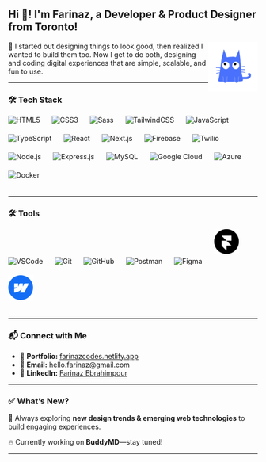 ## Hi 👋! I'm Farinaz, a Developer & Product Designer from Toronto!  

<img align="right" height="100" width="100" src="./BuddyMD.gif" />

🚀 I started out designing things to look good, then realized I wanted to build them too. Now I get to do both, designing and coding digital experiences that are simple, scalable, and fun to use.

---

### 🛠 Tech Stack  

<p align="left">
<img src="https://cdn.jsdelivr.net/gh/devicons/devicon/icons/html5/html5-original.svg" alt="HTML5" title="HTML5" width="50" style="margin-right:20px; margin-bottom:20px;" />
<img src="https://cdn.jsdelivr.net/gh/devicons/devicon/icons/css3/css3-original.svg" alt="CSS3" title="CSS3" width="50" style="margin-right:20px; margin-bottom:20px;" />
<img src="https://cdn.jsdelivr.net/gh/devicons/devicon/icons/sass/sass-original.svg" alt="Sass" title="Sass" width="50" style="margin-right:20px; margin-bottom:20px;" />
<img src="https://cdn.jsdelivr.net/gh/devicons/devicon/icons/tailwindcss/tailwindcss-original.svg" alt="TailwindCSS" title="TailwindCSS" width="50" style="margin-right:20px; margin-bottom:20px;" />
<img src="https://cdn.jsdelivr.net/gh/devicons/devicon/icons/javascript/javascript-original.svg" alt="JavaScript" title="JavaScript" width="50" style="margin-right:20px; margin-bottom:20px;" />
<img src="https://cdn.jsdelivr.net/gh/devicons/devicon/icons/typescript/typescript-original.svg" alt="TypeScript" title="TypeScript" width="50" style="margin-right:20px; margin-bottom:20px;" />
<img src="https://cdn.jsdelivr.net/gh/devicons/devicon/icons/react/react-original.svg" alt="React" title="React" width="50" style="margin-right:20px; margin-bottom:20px;" />
<img src="https://cdn.jsdelivr.net/gh/devicons/devicon/icons/nextjs/nextjs-original.svg" alt="Next.js" title="Next.js" width="50" style="margin-right:20px; margin-bottom:20px;" />
<img src="https://cdn.jsdelivr.net/gh/devicons/devicon/icons/firebase/firebase-plain.svg" alt="Firebase" title="Firebase" width="50" style="margin-right:20px; margin-bottom:20px;" />
<img src="https://cdn.jsdelivr.net/npm/simple-icons@v7/icons/twilio.svg" alt="Twilio" title="Twilio" width="50" style="margin-right:20px; margin-bottom:20px;" />
<img src="https://cdn.jsdelivr.net/gh/devicons/devicon/icons/nodejs/nodejs-original.svg" alt="Node.js" title="Node.js" width="50" style="margin-right:20px; margin-bottom:20px;" />
<img src="https://cdn.jsdelivr.net/gh/devicons/devicon/icons/express/express-original.svg" alt="Express.js" title="Express.js" width="50" style="margin-right:20px; margin-bottom:20px;" />
<img src="https://cdn.jsdelivr.net/gh/devicons/devicon/icons/mysql/mysql-original.svg" alt="MySQL" title="MySQL" width="50" style="margin-right:20px; margin-bottom:20px;" />
<img src="https://cdn.jsdelivr.net/gh/devicons/devicon/icons/googlecloud/googlecloud-original.svg" alt="Google Cloud" title="Google Cloud" width="50" style="margin-right:20px; margin-bottom:20px;" />
<img src="https://cdn.jsdelivr.net/gh/devicons/devicon/icons/azure/azure-original.svg" alt="Azure" title="Azure" width="50" style="margin-right:20px; margin-bottom:20px;" />
<img src="https://cdn.jsdelivr.net/gh/devicons/devicon/icons/docker/docker-original.svg" alt="Docker" title="Docker" width="50" style="margin-right:20px; margin-bottom:20px;" />
</p>

---

### 🛠 Tools  

<p align="left">
<img src="https://cdn.jsdelivr.net/gh/devicons/devicon/icons/vscode/vscode-original.svg" alt="VSCode" title="VSCode" width="50" style="margin-right:20px; margin-bottom:20px;" />
<img src="https://cdn.jsdelivr.net/gh/devicons/devicon/icons/git/git-original.svg" alt="Git" title="Git" width="50" style="margin-right:20px; margin-bottom:20px;" />
<img src="https://cdn.jsdelivr.net/gh/devicons/devicon/icons/github/github-original.svg" alt="GitHub" title="GitHub" width="50" style="margin-right:20px; margin-bottom:20px;" />
<img src="https://cdn.jsdelivr.net/gh/devicons/devicon/icons/postman/postman-original.svg" alt="Postman" title="Postman" width="50" style="margin-right:20px; margin-bottom:20px;" />
<img src="https://cdn.jsdelivr.net/gh/devicons/devicon/icons/figma/figma-original.svg" alt="Figma" title="Figma" width="50" style="margin-right:20px; margin-bottom:20px;" />
<img src="./framer_logo.png" alt="Framer" title="Framer" width="50" style="margin-right:20px; margin-bottom:20px;" />
<img src="./Webflow-Logo.svg" alt="Webflow" title="Webflow" width="50" style="margin-right:20px; margin-bottom:20px;" />
</p>



---

### 📬 Connect with Me  

- 💼 **Portfolio:** [farinazcodes.netlify.app](https://farinazcodes.netlify.app)  
- 📧 **Email:** [hello.farinaz@gmail.com](mailto:hello.farinaz@gmail.com)
- 💬 **LinkedIn:** [Farinaz Ebrahimpour](https://www.linkedin.com/in/farinazebrahimpour/)


---

### ✅ What’s New?
📌 Always exploring **new design trends & emerging web technologies** to build engaging experiences.  

🔥 Currently working on **BuddyMD**—stay tuned!  

---



